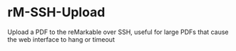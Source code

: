 # rM-SSH-Upload
Upload a PDF to the reMarkable over SSH, useful for large PDFs that cause the web interface to hang or timeout
